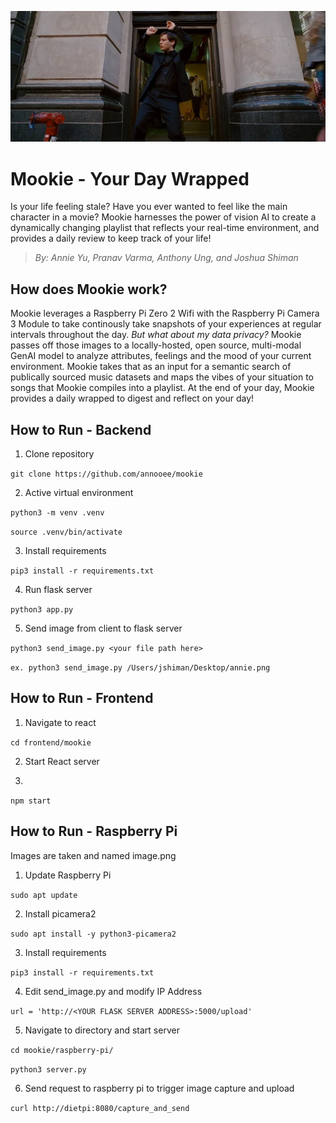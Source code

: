 ![peter-parking-dancing](testing/peter-parker-dancing.png)

# Mookie - Your Day Wrapped
Is your life feeling stale? Have you ever wanted to feel like the main character in a movie? Mookie harnesses the power of vision AI to create a dynamically changing playlist that reflects your real-time environment, and provides a daily review to keep track of your life! 

> *By: Annie Yu, Pranav Varma, Anthony Ung, and Joshua Shiman*

## How does Mookie work?

Mookie leverages a Raspberry Pi Zero 2 Wifi with the Raspberry Pi Camera 3 Module to take continously take snapshots of your experiences at regular intervals throughout the day. *But what about my data privacy?* Mookie passes off those images to a locally-hosted, open source, multi-modal GenAI model to analyze attributes, feelings and the mood of your current environment. Mookie takes that as an input for a semantic search of publically sourced music datasets and maps the vibes of your situation to songs that Mookie compiles into a playlist. At the end of your day, Mookie provides a daily wrapped to digest and reflect on your day!

## How to Run - Backend

1. Clone repository

`git clone https://github.com/annooee/mookie`

2. Active virtual environment

`python3 -m venv .venv`

`source .venv/bin/activate`

3. Install requirements

`pip3 install -r requirements.txt` 

4. Run flask server

`python3 app.py`

5. Send image from client to flask server

`python3 send_image.py <your file path here>`

`ex. python3 send_image.py /Users/jshiman/Desktop/annie.png`

## How to Run - Frontend

1. Navigate to react

`cd frontend/mookie`

2. Start React server

3. 

`npm start`


## How to Run - Raspberry Pi
Images are taken and named image.png

1. Update Raspberry Pi 

`sudo apt update`

2. Install picamera2

`sudo apt install -y python3-picamera2`

3. Install requirements

`pip3 install -r requirements.txt`

4. Edit send_image.py and modify IP Address

`url = 'http://<YOUR FLASK SERVER ADDRESS>:5000/upload'` 

5. Navigate to directory and start server

`cd mookie/raspberry-pi/`

`python3 server.py`

6. Send request to raspberry pi to trigger image capture and upload

`curl http://dietpi:8080/capture_and_send`